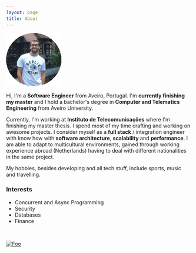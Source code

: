```yaml
---
layout: page
title: About
---
```


<link rel="stylesheet" href="https://maxcdn.bootstrapcdn.com/font-awesome/4.4.0/css/font-awesome.min.css">

<span><img src="/public/current_picture.png" alt="color photo ftl"/></span>


Hi, I'm a **Software Engineer** from Aveiro, Portugal. I'm **currently finishing my master** and I hold a bachelor's degree in **Computer and Telematics Engineering** from Aveiro University.

Currently, I'm working at **Instituto de Telecomunicações** where I'm finishing my master thesis. I spend most of my time crafting and working on awesome projects. I consider myself as a **full stack** / integration engineer with know how with **software architecture**, **scalability** and **performance**. I am able to adapt to multicultural environments, gained through working experience abroad (Netherlands) having to deal with different nationalities in the same project. 

My hobbies, besides developing and all tech stuff, include sports, music and travelling.

<h3>Interests</h3>

* Concurrent and Async Programming
* Security
* Databases
* Finance

<br>

<a href="https://www.linkedin.com/in/joelpinheiro" rel="some text">![Foo](http://joelpinheiro.github.io/public/icons/32/social-011_linkedin.png)</a> 